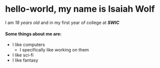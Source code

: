 # hello-world, my name is **Isaiah Wolf**  
I am _18 years old_ and in my first year of college at **_SWIC_**  
#### Some things about me are:  
* I like computers
  * I specifically like working on them
* I like sci-fi
* I like fantasy
